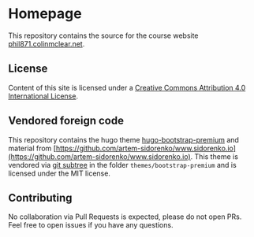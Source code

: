 # Homepage

This repository contains the source for the course website [phil871.colinmclear.net](https://phil871.colinmclear.net).

## License

Content of this site is licensed under a [Creative Commons Attribution 4.0 International License](http://creativecommons.org/licenses/by/4.0/).

## Vendored foreign code

This repository contains the hugo theme
[hugo-bootstrap-premium](https://github.com/appernetic/hugo-bootstrap-premium/)
and material from [https://github.com/artem-sidorenko/www.sidorenko.io](https://github.com/artem-sidorenko/www.sidorenko.io). This theme is vendored via [git subtree](https://www.atlassian.com/blog/git/alternatives-to-git-submodule-git-subtree) in the folder `themes/bootstrap-premium` and is licensed under the MIT license.

## Contributing

No collaboration via Pull Requests is expected, please do not open PRs. Feel free to open issues if you have any questions.
